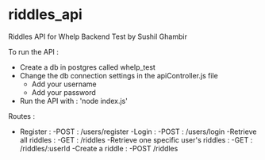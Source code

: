 # riddles_api
Riddles API for Whelp Backend Test by Sushil Ghambir

To run the API : 
  - Create a db in postgres called whelp_test
  - Change the db connection settings in the apiController.js file
    - Add your username
    - Add your password
  - Run the API with : 'node index.js'
  
 
 
Routes :  
  - Register : 
    -POST : /users/register
  -Login : 
    -POST : /users/login
  -Retrieve all riddles :
    -GET : /riddles
  -Retrieve one specific user's riddles :
    -GET : /riddles/:userId
  -Create a riddle : 
    -POST /riddles

